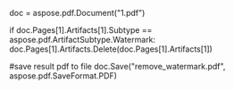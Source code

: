 
doc = aspose.pdf.Document("1.pdf")

if doc.Pages[1].Artifacts[1].Subtype == aspose.pdf.ArtifactSubtype.Watermark:
	doc.Pages[1].Artifacts.Delete(doc.Pages[1].Artifacts[1])

#save result pdf to file
doc.Save("remove_watermark.pdf", aspose.pdf.SaveFormat.PDF)
